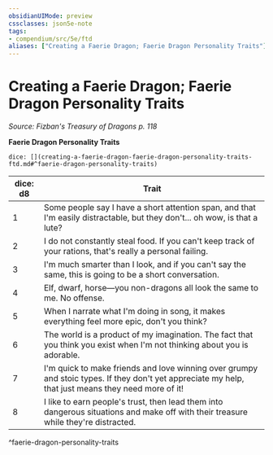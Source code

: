 ```yaml
---
obsidianUIMode: preview
cssclasses: json5e-note
tags:
- compendium/src/5e/ftd
aliases: ["Creating a Faerie Dragon; Faerie Dragon Personality Traits"]
---
```

# Creating a Faerie Dragon; Faerie Dragon Personality Traits
*Source: Fizban's Treasury of Dragons p. 118* 

**Faerie Dragon Personality Traits**

`dice: [](creating-a-faerie-dragon-faerie-dragon-personality-traits-ftd.md#^faerie-dragon-personality-traits)`

| dice: d8 | Trait |
|----------|-------|
| 1 | Some people say I have a short attention span, and that I'm easily distractable, but they don't... oh wow, is that a lute? |
| 2 | I do not constantly steal food. If you can't keep track of your rations, that's really a personal failing. |
| 3 | I'm much smarter than I look, and if you can't say the same, this is going to be a short conversation. |
| 4 | Elf, dwarf, horse—you non-dragons all look the same to me. No offense. |
| 5 | When I narrate what I'm doing in song, it makes everything feel more epic, don't you think? |
| 6 | The world is a product of my imagination. The fact that you think you exist when I'm not thinking about you is adorable. |
| 7 | I'm quick to make friends and love winning over grumpy and stoic types. If they don't yet appreciate my help, that just means they need more of it! |
| 8 | I like to earn people's trust, then lead them into dangerous situations and make off with their treasure while they're distracted. |
^faerie-dragon-personality-traits
